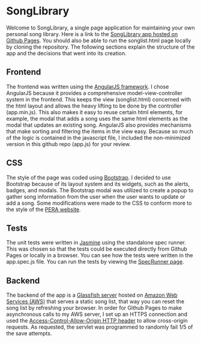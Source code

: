 # SongLibrary
Welcome to SongLibrary, a single page application for maintaining your own personal song library.
Here is a link to the [SongLibrary app hosted on Github Pages](https://khalemano.github.io/SongLibrary/songlist.html).
You should also be able to run the songlist.html page locally by cloning the repository.
The following sections explain the structure of the app and the decisions that went into its creation.

## Frontend
The frontend was written using the [AngularJS framework](https://angularjs.org/).
I chose AngularJS because it provides a comprehensive model-view-controller system in the frontend.
This keeps the view (songlist.html) concerned with the html layout and allows the heavy lifting to be done by the controller (app.min.js).
This also makes it easy to reuse certain html elements, for example, the modal that adds a song uses the same html elements as the modal that updates an existing song.
AngularJS also provides mechanisms that make sorting and filtering the items in the view easy.
Because so much of the logic is contained in the javascript file, I included the non-minimized version in this github repo (app.js) for your review.

## CSS
The style of the page was coded using [Bootstrap](https://getbootstrap.com/).
I decided to use Bootstrap because of its layout system and its widgets, such as the alerts, badges, and modals.
The Bootstrap modal was utilized to create a popup to gather song information from the user when the user wants to update or add a song.
Some modifications were made to the CSS to conform more to the style of the [PERA website](https://www.copera.org/members/has-tables).

## Tests
The unit tests were written in [Jasmine](https://jasmine.github.io/index.html) using the standalone spec runner.
This was chosen so that the tests could be executed directly from Github Pages or locally in a browser.
You can see how the tests were written in the app.spec.js file.
You can run the tests by viewing the [SpecRunner page](https://khalemano.github.io/SongLibrary/test/SpecRunner.html).

## Backend
The backend of the app is a [Glassfish server](https://javaee.github.io/glassfish) hosted on [Amazon Web Services (AWS)](https://aws.amazon.com/) that serves a static song list, that way you can reset the song list by refreshing your browser.
In order for Github Pages to make asynchronous calls to my AWS server, I set up an HTTPS connection and used the [Access-Control-Allow-Origin HTTP header](https://developer.mozilla.org/en-US/docs/Web/HTTP/Headers/Access-Control-Allow-Origin) to allow cross-origin requests.
As requested, the servlet was programmed to randomly fail 1/5 of the save attempts.
